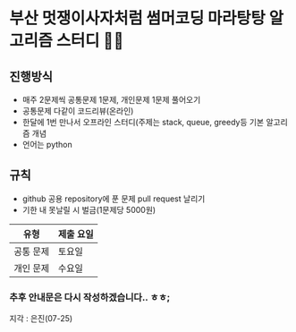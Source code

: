 # 부산 멋쟁이사자처럼 썸머코딩 마라탕탕 알고리즘 스터디 🤷‍♂️

## 진행방식
- 매주 2문제씩 공통문제 1문제, 개인문제 1문제 풀어오기
- 공통문제 다같이 코드리뷰(온라인)
- 한달에 1번 만나서 오프라인 스터디(주제는 stack, queue, greedy등 기본 알고리즘 개념
- 언어는 python

## 규칙
- github 공용 repository에 푼 문제 pull request 날리기
- 기한 내 못날릴 시 벌금(1문제당 5000원)

|유형|제출 요일|
|---|---|
|공통 문제|토요일|
|개인 문제|수요일|

### 추후 안내문은 다시 작성하겠습니다.. ㅎㅎ;

지각 : 은진(07-25)
